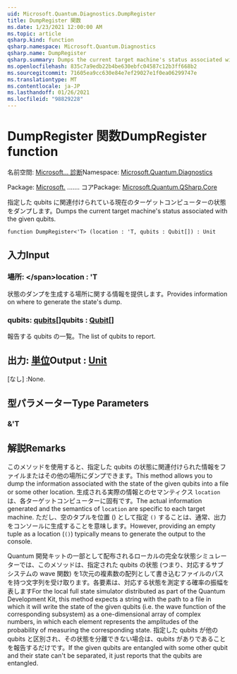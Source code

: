```yaml
---
uid: Microsoft.Quantum.Diagnostics.DumpRegister
title: DumpRegister 関数
ms.date: 1/23/2021 12:00:00 AM
ms.topic: article
qsharp.kind: function
qsharp.namespace: Microsoft.Quantum.Diagnostics
qsharp.name: DumpRegister
qsharp.summary: Dumps the current target machine's status associated with the given qubits.
ms.openlocfilehash: 835c7a9edb22b4be630ebfc04587c12b3ff668b2
ms.sourcegitcommit: 71605ea9cc630e84e7ef29027e1f0ea06299747e
ms.translationtype: MT
ms.contentlocale: ja-JP
ms.lasthandoff: 01/26/2021
ms.locfileid: "98829228"
---
```

# <a name="dumpregister-function"></a><span data-ttu-id="f7b78-102">DumpRegister 関数</span><span class="sxs-lookup"><span data-stu-id="f7b78-102">DumpRegister function</span></span>

<span data-ttu-id="f7b78-103">名前空間: [Microsoft... 診断](xref:Microsoft.Quantum.Diagnostics)</span><span class="sxs-lookup"><span data-stu-id="f7b78-103">Namespace: [Microsoft.Quantum.Diagnostics](xref:Microsoft.Quantum.Diagnostics)</span></span>

<span data-ttu-id="f7b78-104">Package: [Microsoft.](https://nuget.org/packages/Microsoft.Quantum.QSharp.Core) ....... コア</span><span class="sxs-lookup"><span data-stu-id="f7b78-104">Package: [Microsoft.Quantum.QSharp.Core](https://nuget.org/packages/Microsoft.Quantum.QSharp.Core)</span></span>


<span data-ttu-id="f7b78-105">指定した qubits に関連付けられている現在のターゲットコンピューターの状態をダンプします。</span><span class="sxs-lookup"><span data-stu-id="f7b78-105">Dumps the current target machine's status associated with the given qubits.</span></span>

```qsharp
function DumpRegister<'T> (location : 'T, qubits : Qubit[]) : Unit
```


## <a name="input"></a><span data-ttu-id="f7b78-106">入力</span><span class="sxs-lookup"><span data-stu-id="f7b78-106">Input</span></span>

### <a name="location--t"></a><span data-ttu-id="f7b78-107">場所: \</span><span class="sxs-lookup"><span data-stu-id="f7b78-107">location : 'T</span></span>

<span data-ttu-id="f7b78-108">状態のダンプを生成する場所に関する情報を提供します。</span><span class="sxs-lookup"><span data-stu-id="f7b78-108">Provides information on where to generate the state's dump.</span></span>


### <a name="qubits--qubit"></a><span data-ttu-id="f7b78-109">qubits: [qubits](xref:microsoft.quantum.lang-ref.qubit)[]</span><span class="sxs-lookup"><span data-stu-id="f7b78-109">qubits : [Qubit](xref:microsoft.quantum.lang-ref.qubit)[]</span></span>

<span data-ttu-id="f7b78-110">報告する qubits の一覧。</span><span class="sxs-lookup"><span data-stu-id="f7b78-110">The list of qubits to report.</span></span>



## <a name="output--unit"></a><span data-ttu-id="f7b78-111">出力: [単位](xref:microsoft.quantum.lang-ref.unit)</span><span class="sxs-lookup"><span data-stu-id="f7b78-111">Output : [Unit](xref:microsoft.quantum.lang-ref.unit)</span></span>

<span data-ttu-id="f7b78-112">[なし] :</span><span class="sxs-lookup"><span data-stu-id="f7b78-112">None.</span></span>

## <a name="type-parameters"></a><span data-ttu-id="f7b78-113">型パラメーター</span><span class="sxs-lookup"><span data-stu-id="f7b78-113">Type Parameters</span></span>

### <a name="t"></a><span data-ttu-id="f7b78-114">&</span><span class="sxs-lookup"><span data-stu-id="f7b78-114">'T</span></span>



## <a name="remarks"></a><span data-ttu-id="f7b78-115">解説</span><span class="sxs-lookup"><span data-stu-id="f7b78-115">Remarks</span></span>

<span data-ttu-id="f7b78-116">このメソッドを使用すると、指定した qubits の状態に関連付けられた情報をファイルまたはその他の場所にダンプできます。</span><span class="sxs-lookup"><span data-stu-id="f7b78-116">This method allows you to dump the information associated with the state of the given qubits into a file or some other location.</span></span>
<span data-ttu-id="f7b78-117">生成される実際の情報とのセマンティクス `location` は、各ターゲットコンピューターに固有です。</span><span class="sxs-lookup"><span data-stu-id="f7b78-117">The actual information generated and the semantics of `location` are specific to each target machine.</span></span> <span data-ttu-id="f7b78-118">ただし、空のタプルを位置 () として指定 `()` することは、通常、出力をコンソールに生成することを意味します。</span><span class="sxs-lookup"><span data-stu-id="f7b78-118">However, providing an empty tuple as a location (`()`) typically means to generate the output to the console.</span></span>

<span data-ttu-id="f7b78-119">Quantum 開発キットの一部として配布されるローカルの完全な状態シミュレーターでは、このメソッドは、指定された qubits の状態 (つまり、対応するサブシステムの wave 関数) を1次元の複素数の配列として書き込むファイルのパスを持つ文字列を受け取ります。各要素は、対応する状態を測定する確率の振幅を表します</span><span class="sxs-lookup"><span data-stu-id="f7b78-119">For the local full state simulator distributed as part of the Quantum Development Kit, this method  expects a string with the path to a file in which it will write the state of the given qubits (i.e. the wave function of the corresponding  subsystem) as a one-dimensional array of complex numbers, in which each element represents the amplitudes of the probability of measuring the corresponding state.</span></span>
<span data-ttu-id="f7b78-120">指定した qubits が他の qubits と区別され、その状態を分離できない場合は、qubits がありであることを報告するだけです。</span><span class="sxs-lookup"><span data-stu-id="f7b78-120">If the given qubits are entangled with some other qubit and their state can't be separated, it just reports that the qubits are entangled.</span></span>